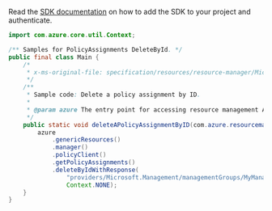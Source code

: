 Read the [SDK documentation](https://github.com/Azure/azure-sdk-for-java/blob/azure-resourcemanager_2.14.0/sdk/resourcemanager/azure-resourcemanager/README.md) on how to add the SDK to your project and authenticate.

```java
import com.azure.core.util.Context;

/** Samples for PolicyAssignments DeleteById. */
public final class Main {
    /*
     * x-ms-original-file: specification/resources/resource-manager/Microsoft.Authorization/stable/2021-06-01/examples/deletePolicyAssignmentById.json
     */
    /**
     * Sample code: Delete a policy assignment by ID.
     *
     * @param azure The entry point for accessing resource management APIs in Azure.
     */
    public static void deleteAPolicyAssignmentByID(com.azure.resourcemanager.AzureResourceManager azure) {
        azure
            .genericResources()
            .manager()
            .policyClient()
            .getPolicyAssignments()
            .deleteByIdWithResponse(
                "providers/Microsoft.Management/managementGroups/MyManagementGroup/providers/Microsoft.Authorization/policyAssignments/LowCostStorage",
                Context.NONE);
    }
}
```
